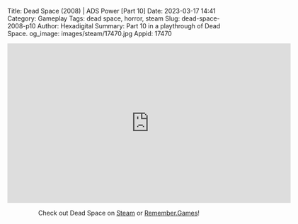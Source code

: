 Title: Dead Space (2008) | ADS Power [Part 10]
Date: 2023-03-17 14:41
Category: Gameplay
Tags: dead space,  horror, steam
Slug: dead-space-2008-p10
Author: Hexadigital
Summary: Part 10 in a playthrough of Dead Space.
og_image: images/steam/17470.jpg
Appid: 17470

<center><iframe src="https://www.youtube.com/embed/3gRTou98_5g?feature=oembed" allow="accelerometer; autoplay; encrypted-media; gyroscope; picture-in-picture" width="640" height="360" frameborder="0"></iframe>

Check out Dead Space on [Steam](https://store.steampowered.com/app/17470/?curator_clanid=34633900) or [Remember.Games](https://remember.games/game/815/dead-space/)!</center>